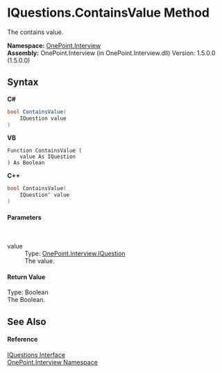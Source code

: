 # IQuestions.ContainsValue Method 
 

The contains value.

**Namespace:**&nbsp;<a href="N_OnePoint_Interview">OnePoint.Interview</a><br />**Assembly:**&nbsp;OnePoint.Interview (in OnePoint.Interview.dll) Version: 1.5.0.0 (1.5.0.0)

## Syntax

**C#**<br />
``` C#
bool ContainsValue(
	IQuestion value
)
```

**VB**<br />
``` VB
Function ContainsValue ( 
	value As IQuestion
) As Boolean
```

**C++**<br />
``` C++
bool ContainsValue(
	IQuestion^ value
)
```


#### Parameters
&nbsp;<dl><dt>value</dt><dd>Type: <a href="T_OnePoint_Interview_IQuestion">OnePoint.Interview.IQuestion</a><br />The value.</dd></dl>

#### Return Value
Type: Boolean<br />The Boolean.

## See Also


#### Reference
<a href="T_OnePoint_Interview_IQuestions">IQuestions Interface</a><br /><a href="N_OnePoint_Interview">OnePoint.Interview Namespace</a><br />